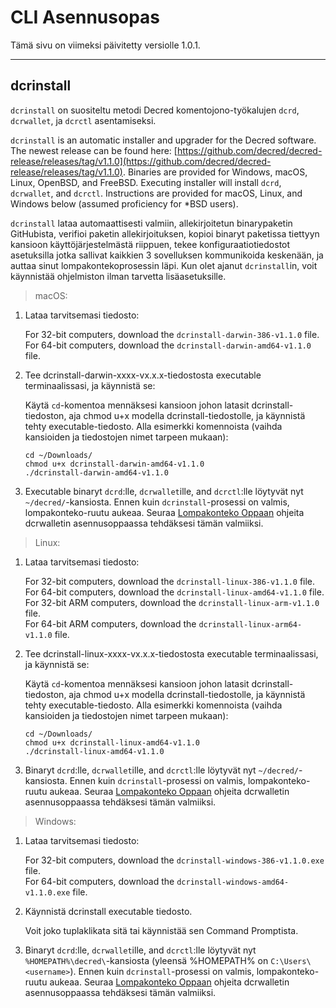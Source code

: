 # CLI Asennusopas

Tämä sivu on viimeksi päivitetty versiolle 1.0.1.

---

## dcrinstall 

`dcrinstall` on suositeltu metodi Decred komentojono-työkalujen  `dcrd`, `dcrwallet`, ja `dcrctl` asentamiseksi.

`dcrinstall` is an automatic installer and upgrader for the Decred software. The newest release can be found here: [https://github.com/decred/decred-release/releases/tag/v1.1.0](https://github.com/decred/decred-release/releases/tag/v1.1.0). Binaries are provided for Windows, macOS, Linux, OpenBSD, and FreeBSD. Executing installer will install `dcrd`, `dcrwallet`, and `dcrctl`. Instructions are provided for macOS, Linux, and Windows below (assumed proficiency for *BSD users).

`dcrinstall` lataa automaattisesti valmiin, allekirjoitetun binarypaketin GitHubista, verifioi paketin allekirjoituksen, kopioi binaryt paketissa tiettyyn kansioon käyttöjärjestelmästä riippuen, tekee konfiguraatiotiedostot asetuksilla jotka sallivat kaikkien 3 sovelluksen kommunikoida keskenään, ja auttaa sinut lompakontekoprosessin läpi. Kun olet ajanut `dcrinstall`in, voit käynnistää ohjelmiston ilman tarvetta lisäasetuksille.

> macOS:

1. Lataa tarvitsemasi tiedosto:

    For 32-bit computers, download the `dcrinstall-darwin-386-v1.1.0` file. <br />
    For 64-bit computers, download the `dcrinstall-darwin-amd64-v1.1.0` file.

2. Tee dcrinstall-darwin-xxxx-vx.x.x-tiedostosta executable terminaalissasi, ja käynnistä se:

    Käytä `cd`-komentoa mennäksesi kansioon johon latasit dcrinstall-tiedoston, aja chmod u+x modella dcrinstall-tiedostolle, ja käynnistä tehty executable-tiedosto. Alla esimerkki komennoista (vaihda kansioiden ja tiedostojen nimet tarpeen mukaan):
    
    `cd ~/Downloads/` <br />
    `chmod u+x dcrinstall-darwin-amd64-v1.1.0` <br />
    `./dcrinstall-darwin-amd64-v1.1.0`
    
3. Executable binaryt  `dcrd`:lle, `dcrwallet`ille, and `dcrctl`:lle löytyvät nyt `~/decred/`-kansiosta. Ennen kuin `dcrinstall`-prosessi on valmis, lompakonteko-ruutu aukeaa. Seuraa [Lompakonteko Oppaan](/getting-started/user-guides/dcrwallet-setup.md#wallet-creation-walkthrough) ohjeita dcrwalletin asennusoppaassa tehdäksesi tämän valmiiksi.

> Linux:

1. Lataa tarvitsemasi tiedosto:

    For 32-bit computers, download the `dcrinstall-linux-386-v1.1.0` file. <br />
    For 64-bit computers, download the `dcrinstall-linux-amd64-v1.1.0` file. <br />
    For 32-bit ARM computers, download the `dcrinstall-linux-arm-v1.1.0` file. <br />
    For 64-bit ARM computers, download the `dcrinstall-linux-arm64-v1.1.0` file.

2. Tee dcrinstall-linux-xxxx-vx.x.x-tiedostosta executable terminaalissasi, ja käynnistä se:

    Käytä `cd`-komentoa mennäksesi kansioon johon latasit dcrinstall-tiedoston, aja chmod u+x modella dcrinstall-tiedostolle, ja käynnistä tehty executable-tiedosto. Alla esimerkki komennoista (vaihda kansioiden ja tiedostojen nimet tarpeen mukaan):
    
    `cd ~/Downloads/` <br />
    `chmod u+x dcrinstall-linux-amd64-v1.1.0` <br />
    `./dcrinstall-linux-amd64-v1.1.0`
    
3. Binaryt `dcrd`:lle, `dcrwallet`ille, and `dcrctl`:lle löytyvät nyt `~/decred/`-kansiosta. Ennen kuin `dcrinstall`-prosessi on valmis, lompakonteko-ruutu aukeaa. Seuraa [Lompakonteko Oppaan](/getting-started/user-guides/dcrwallet-setup.md#wallet-creation-walkthrough) ohjeita dcrwalletin asennusoppaassa tehdäksesi tämän valmiiksi.

> Windows:

1. Lataa tarvitsemasi tiedosto:

    For 32-bit computers, download the `dcrinstall-windows-386-v1.1.0.exe` file. <br />
    For 64-bit computers, download the `dcrinstall-windows-amd64-v1.1.0.exe` file. <br />

2.  Käynnistä dcrinstall executable tiedosto.

    Voit joko tuplaklikata sitä tai käynnistää sen Command Promptista.
    
3. Binaryt `dcrd`:lle, `dcrwallet`ille, and `dcrctl`:lle löytyvät nyt `%HOMEPATH%\decred\`-kansiosta (yleensä %HOMEPATH% on `C:\Users\<username>`). Ennen kuin `dcrinstall`-prosessi on valmis, lompakonteko-ruutu aukeaa. Seuraa [Lompakonteko Oppaan](/getting-started/user-guides/dcrwallet-setup.md#wallet-creation-walkthrough) ohjeita dcrwalletin asennusoppaassa tehdäksesi tämän valmiiksi.
